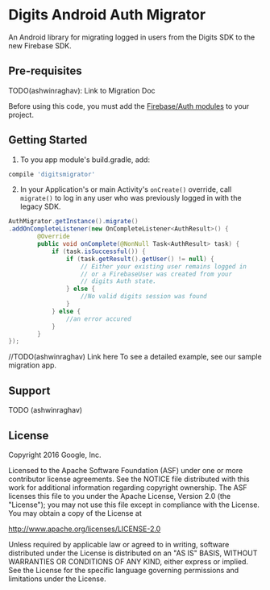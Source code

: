 Digits Android Auth Migrator
======================

An Android library for migrating logged in users from the Digits SDK to the new
Firebase SDK.

Pre-requisites
--------------
TODO(ashwinraghav): Link to Migration Doc

Before using this code, you must add the [Firebase/Auth modules](https://firebase.google.com/docs/auth/android/start/) to your project.

Getting Started
---------------
1. To you app module's build.gradle, add:
```groovy
compile 'digitsmigrator'
```
2. In your Application's or main Activity's `onCreate()` override,
   call `migrate()` to log in any user who was previously logged in with the
   legacy SDK.
```java
AuthMigrator.getInstance().migrate()
.addOnCompleteListener(new OnCompleteListener<AuthResult>() {
        @Override
        public void onComplete(@NonNull Task<AuthResult> task) {
            if (task.isSuccessful()) {
                if (task.getResult().getUser() != null) {
                    // Either your existing user remains logged in
                    // or a FirebaseUser was created from your 
                    // digits Auth state.
                } else {
                    //No valid digits session was found
                }
            } else {
                //an error accured
            }
        }
});
```
//TODO(ashwinraghav) Link here
To see a detailed example, see our sample migration app.

Support
-------
TODO (ashwinraghav)

License
-------

Copyright 2016 Google, Inc.

Licensed to the Apache Software Foundation (ASF) under one or more contributor
license agreements.  See the NOTICE file distributed with this work for
additional information regarding copyright ownership.  The ASF licenses this
file to you under the Apache License, Version 2.0 (the "License"); you may not
use this file except in compliance with the License.  You may obtain a copy of
the License at

http://www.apache.org/licenses/LICENSE-2.0

Unless required by applicable law or agreed to in writing, software
distributed under the License is distributed on an "AS IS" BASIS, WITHOUT
WARRANTIES OR CONDITIONS OF ANY KIND, either express or implied.  See the
License for the specific language governing permissions and limitations under
the License.
